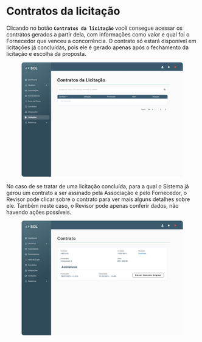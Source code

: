 # Contratos da licitação

Clicando no botão **`Contratos da licitação`** você consegue acessar os contratos gerados a partir dela, com informações como valor e qual foi o Fornecedor que venceu a concorrência. O contrato só estará disponível em licitações já concluídas, pois ele é gerado apenas após o fechamento da licitação e escolha da proposta.

<figure><img src="../../../.gitbook/assets/Contratos da Licitação.png" alt=""><figcaption></figcaption></figure>

No caso de se tratar de uma licitação concluída, para a qual o Sistema já gerou um contrato a ser assinado pela Associação e pelo Fornecedor, o Revisor pode clicar sobre o contrato para ver mais alguns detalhes sobre ele. Também neste caso, o Revisor pode apenas conferir dados, não havendo ações possíveis.

<figure><img src="../../../.gitbook/assets/Contrato (assinado).png" alt=""><figcaption></figcaption></figure>
